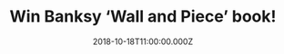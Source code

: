---
campaign-uuid: "c-679ef9a8-6245-495e-bd6c-318dcd3880f2"
type: "Competition"
category: "Gifts"
date: "2018-10-18T11:00:00.000Z"
end-date: "2018-11-18T23:59:00.000Z"
disable-form: false
is_promoted: false
has_entry_page: true
title: "Win Banksy ‘Wall and Piece’ book!"
competition-description: "<p>Artistic genius, political activist, painter and decorator,\
  \ mythic legend or notorious graffiti artist? Right, we are talking about Banksy.\
  \ We have managed to get our hands on his book ‘Wall and Piece’ to one of our lucky\
  \ members to win.</p>\n<p>If you want to know everything about the responsible for\
  \ decorating the streets, walls, bridges and zoos of towns and cites throughout\
  \ the world, click below for a chance to win.</p>\n"
hero-header: "Win Banksy ‘Wall and Piece’ book!"
terms-confirmation: "N/A"
banner-img: "https://assets.expresslyapp.com/asset-189b4b3a-aca3-4eb4-8a41-73423d5b4e70.jpg"
logo-left-href: "http://club.expressly.io"
logo-left-image: "https://assets.expresslyapp.com/asset-b0058f33-94ef-4d11-a6a4-fafdec236e5d.jpg"
logo-left-title: "Expressly Club"
bg-image-hero: "https://assets.expresslyapp.com/asset-ec9362c1-fa96-4c4c-aec1-2d246932be37.jpg"
bg-image-first: "https://assets.expresslyapp.com/asset-a2d9582a-0f8b-41ed-8e45-841a046f7cc3.jpg"
section1-content: "<p>The work of Banksy is unmistakable, except may be when it's\
  \ squatting in the Tate or New York's Metropolitan Museum. His statements, incitements,\
  \ ironies and epigrams are by turns intelligent and cheeky comments on everything\
  \ from the monarchy and capitalism to the war in Iraq and farm animals. His identity\
  \ remains unknown, but his work is prolific.</p>\n<p>And now for the first time,\
  \ he's putting together the best of his work, old and new in a fully illustrated\
  \ colour volume. Get to know further this amazing, artistic and notorious graffiti\
  \ artist by the chance to win his book ‘Wall and Piece’ now. Enter the form below\
  \ and it could be yours!</p>\n<p>Good luck!</p>\n"
entry-title: "Win Banksy ‘Wall and Piece’ book!"
entry-content: "<p>Multiple entries are allowed up to one every day.\nThis competition\
  \ is also available on: https://aaa.nme.com/competitions/banksy-wall-and-piece-book-giveaway</p>\n"
has-winner: false
prize-description: "Banksy ‘Wall and Piece’ book."
special-conditions: "Enter the draw to win Banksy ‘Wall and Piece’ book by completing\
  \ the form below before 23:59 on 18th of November 2018."
country-restrictions:
- "GB"
---
